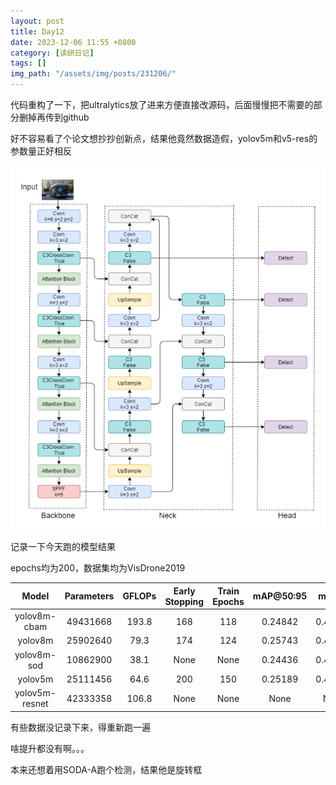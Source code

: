 ```yaml
---
layout: post
title: Day12
date: 2023-12-06 11:55 +0800
category: [读研日记]
tags: []
img_path: "/assets/img/posts/231206/"
---
```


代码重构了一下，把ultralytics放了进来方便直接改源码，后面慢慢把不需要的部分删掉再传到github

好不容易看了个论文想抄抄创新点，结果他竟然数据造假，yolov5m和v5-res的参数量正好相反

![Alt text](image.png)

记录一下今天跑的模型结果

epochs均为200，数据集均为VisDrone2019

|Model         |Parameters|GFLOPs|Early Stopping|Train Epochs|mAP@50:95| mAP50 |
|:---:         |:---:     |:---: |:---:         |:---:       |:---:    |:---:  |
|yolov8m-cbam  |49431668  |193.8 |168           |118         |0.24842  |0.41506|
|yolov8m       |25902640  |79.3  |174           |124         |0.25743  |0.42222|
|yolov8m-sod   |10862900  |38.1  |None          |None        |0.24436  |0.40563|
|yolov5m       |25111456  |64.6  |200           |150         |0.25189  |0.41390|
|yolov5m-resnet|42333358  |106.8 |None          |None        |None     |None   |

有些数据没记录下来，得重新跑一遍

啥提升都没有啊。。。

本来还想着用SODA-A跑个检测，结果他是旋转框